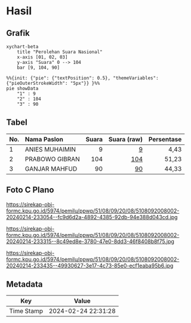# Hasil

## Grafik

```mermaid
xychart-beta
    title "Perolehan Suara Nasional"
    x-axis [01, 02, 03]
    y-axis "Suara" 0 --> 104
    bar [9, 104, 90]
```

```mermaid
%%{init: {"pie": {"textPosition": 0.5}, "themeVariables": {"pieOuterStrokeWidth": "5px"}} }%%
pie showData
    "1" : 9
    "2" : 104
    "3" : 90
```

## Tabel

| No. | Nama Paslon    | Suara | Suara (raw) | Persentase |
|:--- |:-------------- | -----:| -----------:| ----------:|
| 1   | ANIES MUHAIMIN | 9     | [9][p-1]    | 4,43       |
| 2   | PRABOWO GIBRAN | 104   | [104][p-2]  | 51,23      |
| 3   | GANJAR MAHFUD  | 90    | [90][p-3]   | 44,33      |


[p-1]: https://github.com/gigit-pemilu/pemilu-2024/blob/main/pilpres/hitung-suara/sub/51-bali/sub/08-buleleng/sub/09-tejakula/sub/2008-penuktukan/sub/002-tps/sub/paslon-1.txt
[p-2]: https://github.com/gigit-pemilu/pemilu-2024/blob/main/pilpres/hitung-suara/sub/51-bali/sub/08-buleleng/sub/09-tejakula/sub/2008-penuktukan/sub/002-tps/sub/paslon-2.txt
[p-3]: https://github.com/gigit-pemilu/pemilu-2024/blob/main/pilpres/hitung-suara/sub/51-bali/sub/08-buleleng/sub/09-tejakula/sub/2008-penuktukan/sub/002-tps/sub/paslon-3.txt

## Foto C Plano

https://sirekap-obj-formc.kpu.go.id/5974/pemilu/ppwp/51/08/09/20/08/5108092008002-20240214-233054--fc9d6d2a-4892-4385-92db-94e388d043cd.jpg

https://sirekap-obj-formc.kpu.go.id/5974/pemilu/ppwp/51/08/09/20/08/5108092008002-20240214-233315--8c49ed8e-3780-47e0-8dd3-46f8408b8f75.jpg

https://sirekap-obj-formc.kpu.go.id/5974/pemilu/ppwp/51/08/09/20/08/5108092008002-20240214-233435--49930627-3e17-4c73-85e0-ecf1eaba95b6.jpg


## Metadata

| Key        | Value               |
| ---------- | ------------------- |
| Time Stamp | 2024-02-24 22:31:28 |



